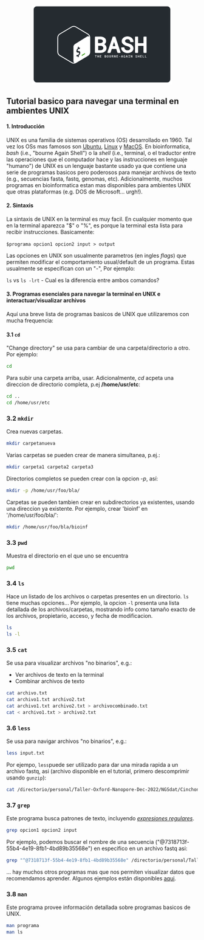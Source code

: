 <p align="center">
  <img src="https://github.com/siriusb-nox/Taller-Oxford-Nanopore-Dec-2022/blob/main/IMG/bash_logo_bashlogo.com.png" alt="bash logo from bash webpage"/>
</p>
  
## Tutorial basico para navegar una terminal en ambientes UNIX

#### 1. Introducción
UNIX es una familia de sistemas operativos (OS) desarrollado en 1960. Tal vez los OSs mas famosos son [Ubuntu](https://ubuntu.com/), [Linux](https://www.linux.org/) y [MacOS](https://www.apple.com/uk/macos/ventura/). En bioinformatica, _bash_ (i.e., "bourne Again Shell") o la _shell_ (i.e., terminal, o el traductor entre las operaciones que el computador hace y las instrucciones en lenguaje "humano") de UNIX es un lenguaje bastante usado ya que contiene una serie de programas basicos pero poderosos para manejar archivos de texto (e.g., secuencias fasta, fastq, genomas, etc). Adicionalmente, muchos programas en bioinformatica estan mas disponibles para ambientes UNIX que otras plataformas (e.g. DOS de Microsoft... urgh!). 

#### 2. Sintaxis
La sintaxis de UNIX en la terminal es muy facil. En cualquier momento que en la terminal aparezca "$" o "%", es porque la terminal esta lista para recibir instrucciones.  Basicamente:

`$programa opcion1 opcion2 input > output`

Las opciones en UNIX son usualmente parametros (en ingles _flags_) que permiten modificar el comportamiento usual/default  de un programa. Estas usualmente se especifican con un "-", Por ejemplo: 

`ls` vs `ls -lrt` - Cual es la diferencia entre ambos comandos?

#### 3. Programas esenciales para navegar la terminal en UNIX e interactuar/visualizar archivos
Aquí una breve lista de programas basicos de UNIX que utilizaremos con mucha frequencia:

#### 3.1 `cd`
"Change directory" se usa para cambiar de una carpeta/directorio a otro. Por ejemplo:

```bash
cd
```
Para subir una carpeta arriba, usar. Adicionalmente, _cd_ acpeta una direccion de directorio completa, p.ej **/home/usr/etc**:

```bash
cd ..
cd /home/usr/etc
```

### 3.2 `mkdir`
Crea nuevas carpetas.  

```bash
mkdir carpetanueva
```
Varias carpetas se pueden crear de manera simultanea, p.ej.:
```bash
mkdir carpeta1 carpeta2 carpeta3
```
Directorios completos se pueden crear con la opcion _-p_, así:
```bash 
mkdir -p /home/usr/foo/bla/
```
Carpetas se pueden tambien crear en subdirectorios ya existentes, usando una direccion ya existente. Por ejemplo, crear 'bioinf' en '/home/usr/foo/bla/':

```bash 
mkdir /home/usr/foo/bla/bioinf
```

### 3.3 `pwd`
Muestra el directorio en el que uno se encuentra
```bash
pwd
```

### 3.4 `ls`
Hace un listado de los archivos o carpetas presentes en un directorio. `ls` tiene muchas opciones... Por ejemplo, la opcion `-l` presenta una lista detallada de los archivos/carpetas, mostrando info como tamaño exacto de los archivos, propietario, acceso, y fecha de modificacion.

```bash
ls
ls -l
```

### 3.5 `cat`
Se usa para visualizar archivos "no binarios", e.g.: 
* Ver archivos de texto en la terminal
* Combinar archivos de texto  
 
```bash
cat archivo.txt
cat archivo1.txt archivo2.txt
cat archivo1.txt archivo2.txt > archivocombinado.txt
cat < archivo1.txt > archivo2.txt
```

### 3.6 `less`
Se usa para navigar archivos "no binarios", e.g.: 

```bash
less input.txt
```
Por ejempo, `less`puede ser utilizado para dar una mirada rapida a un archivo fastq, asi (archivo disponible en el tutorial, primero descomprimir usando `gunzip`):

```bash
cat /directorio/personal/Taller-Oxford-Nanopore-Dec-2022/NGSdat/Cinchona_PAD61320_sizeSelect_1Kseq_99.fastq
```

### 3.7 `grep`
Este programa busca patrones de texto, incluyendo [_expresiones regulares_](https://sospedia.net/el-shell-bash-de-gnulinux-4-expresiones-regulares/). 

```bash
grep opcion1 opcion2 input
```

Por ejemplo, podemos buscar el nombre de una secuencia ("@7318713f-55b4-4e19-8fb1-4bd89b35568e") en especifico en un archivo fastq asi: 

```bash
grep "^@7318713f-55b4-4e19-8fb1-4bd89b35568e" /directorio/personal/Taller-Oxford-Nanopore-Dec-2022/NGSdat/NGSdat/Cinchona_PAD61320_sizeSelect_1Kseq_99.fastq
```

... hay muchos otros programas mas que nos permiten visualizar datos que recomendamos aprender. Algunos ejemplos están disponibles [aqui](https://www.biostars.org/p/17680/).

### 3.8 `man`
Este programa provee información detallada sobre programas basicos de UNIX.

```bash
man programa
man ls
```
